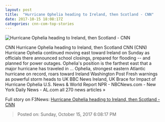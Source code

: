 ```yaml
---
layout: post
title:  "Hurricane Ophelia heading to Ireland, then Scotland - CNN"
date: 2017-10-15 18:08:17Z
categories: cnn-com-top-stories
---
```


![Hurricane Ophelia heading to Ireland, then Scotland - CNN](http://cdn.cnn.com/cnnnext/dam/assets/171012114915-weather-ophelia-satellite-super-tease.jpg)

CNN Hurricane Ophelia heading to Ireland, then Scotland CNN (CNN) Hurricane Ophelia continued moving east toward Ireland on Sunday as officials there announced school closings, prepared for flooding -- and planned for power outages. Ophelia's position is the farthest east that a major hurricane has traveled in ... Ophelia, strongest eastern Atlantic hurricane on record, roars toward Ireland Washington Post Fresh warnings as powerful storm heads to UK BBC News Ireland, UK Brace for Impact of Hurricane Ophelia U.S. News & World Report NPR - NBCNews.com - New York Daily News - AL.com all 270 news articles »


Full story on F3News: [Hurricane Ophelia heading to Ireland, then Scotland - CNN](http://www.f3nws.com/n/PBFCbB)

> Posted on: Sunday, October 15, 2017 6:08:17 PM
